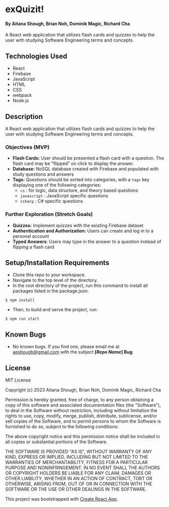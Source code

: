 # exQuizit!

#### By Aitana Shough, Brian Noh, Dominik Magic, Richard Cha

A React web application that utilizes flash cards and quizzes to help the user with studying Software Engineering terms and concepts.


## Technologies Used

* React
* Firebase
* JavaScript
* HTML
* CSS
* webpack
* Node.js

## Description

A React web application that utilizes flash cards and quizzes to help the user with studying Software Engineering terms and concepts.

### Objectives (MVP)

* **Flash Cards:** User should be presented a flash card with a question. The flash card may be "flipped" on click to display the answer.
* **Database:** NoSQL database created with Firebase and populated with study questions and answers
* **Tags:** Questions should be sorted into categories, with a `tags` key displaying one of the following categories:
  * `cs` : for logic, data structure, and theory based questions
  * `javascript` : JavaScript specific questions
  * `csharp` : C# specific questions

### Further Exploration (Stretch Goals)

* **Quizzes:** Implement quizzes with the existing Firebase dataset
* **Authentication and Authorization:** Users can create and log in to a personal account
* **Typed Answers**: Users may type in the answer to a question instead of flipping a flash card


## Setup/Installation Requirements

* Clone this repo to your workspace.
* Navigate to the top level of the directory.
* In the root directory of the project, run this command to install all packages listed in the package.json:
```
$ npm install
```
* Then, to build and serve the project, run: 
```
$ npm run start
```

## Known Bugs

* No known bugs. If you find one, please email me at aeshough@gmail.com with the subject **[_Repo Name_] Bug**.

## License

MIT License

Copyright (c) 2023 Aitana Shough, Brian Noh, Dominik Magic, Richard Cha

Permission is hereby granted, free of charge, to any person obtaining a copy of this software and associated documentation files (the "Software"), to deal in the Software without restriction, including without limitation the rights to use, copy, modify, merge, publish, distribute, sublicense, and/or sell copies of the Software, and to permit persons to whom the Software is furnished to do so, subject to the following conditions:

The above copyright notice and this permission notice shall be included in all copies or substantial portions of the Software.

THE SOFTWARE IS PROVIDED "AS IS", WITHOUT WARRANTY OF ANY KIND, EXPRESS OR IMPLIED, INCLUDING BUT NOT LIMITED TO THE WARRANTIES OF MERCHANTABILITY, FITNESS FOR A PARTICULAR PURPOSE AND NONINFRINGEMENT. IN NO EVENT SHALL THE AUTHORS OR COPYRIGHT HOLDERS BE LIABLE FOR ANY CLAIM, DAMAGES OR OTHER LIABILITY, WHETHER IN AN ACTION OF CONTRACT, TORT OR OTHERWISE, ARISING FROM, OUT OF OR IN CONNECTION WITH THE SOFTWARE OR THE USE OR OTHER DEALINGS IN THE SOFTWARE.





This project was bootstrapped with [Create React App](https://github.com/facebook/create-react-app).

